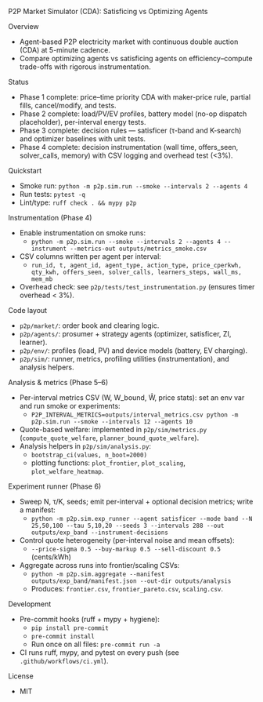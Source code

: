P2P Market Simulator (CDA): Satisficing vs Optimizing Agents

Overview
- Agent-based P2P electricity market with continuous double auction (CDA) at 5-minute cadence.
- Compare optimizing agents vs satisficing agents on efficiency–compute trade-offs with rigorous instrumentation.

Status
- Phase 1 complete: price–time priority CDA with maker-price rule, partial fills, cancel/modify, and tests.
- Phase 2 complete: load/PV/EV profiles, battery model (no-op dispatch placeholder), per-interval energy tests.
- Phase 3 complete: decision rules — satisficer (τ-band and K-search) and optimizer baselines with unit tests.
- Phase 4 complete: decision instrumentation (wall time, offers_seen, solver_calls, memory) with CSV logging and overhead test (<3%).

Quickstart
- Smoke run: `python -m p2p.sim.run --smoke --intervals 2 --agents 4`
- Run tests: `pytest -q`
- Lint/type: `ruff check . && mypy p2p`

Instrumentation (Phase 4)
- Enable instrumentation on smoke runs:
  - `python -m p2p.sim.run --smoke --intervals 2 --agents 4 --instrument --metrics-out outputs/metrics_smoke.csv`
- CSV columns written per agent per interval:
  - `run_id, t, agent_id, agent_type, action_type, price_cperkwh, qty_kwh, offers_seen, solver_calls, learners_steps, wall_ms, mem_mb`
- Overhead check: see `p2p/tests/test_instrumentation.py` (ensures timer overhead < 3%).

Code layout
- `p2p/market/`: order book and clearing logic.
- `p2p/agents/`: prosumer + strategy agents (optimizer, satisficer, ZI, learner).
- `p2p/env/`: profiles (load, PV) and device models (battery, EV charging).
- `p2p/sim/`: runner, metrics, profiling utilities (instrumentation), and analysis helpers.

Analysis & metrics (Phase 5–6)
- Per-interval metrics CSV (W, W_bound, Ŵ, price stats): set an env var and run smoke or experiments:
  - `P2P_INTERVAL_METRICS=outputs/interval_metrics.csv python -m p2p.sim.run --smoke --intervals 12 --agents 10`
- Quote-based welfare: implemented in `p2p/sim/metrics.py` (`compute_quote_welfare`, `planner_bound_quote_welfare`).
- Analysis helpers in `p2p/sim/analysis.py`:
  - `bootstrap_ci(values, n_boot=2000)`
  - plotting functions: `plot_frontier`, `plot_scaling`, `plot_welfare_heatmap`.

Experiment runner (Phase 6)
- Sweep N, τ/K, seeds; emit per-interval + optional decision metrics; write a manifest:
  - `python -m p2p.sim.exp_runner --agent satisficer --mode band --N 25,50,100 --tau 5,10,20 --seeds 3 --intervals 288 --out outputs/exp_band --instrument-decisions`
- Control quote heterogeneity (per-interval noise and mean offsets):
  - `--price-sigma 0.5 --buy-markup 0.5 --sell-discount 0.5` (cents/kWh)
- Aggregate across runs into frontier/scaling CSVs:
  - `python -m p2p.sim.aggregate --manifest outputs/exp_band/manifest.json --out-dir outputs/analysis`
  - Produces: `frontier.csv`, `frontier_pareto.csv`, `scaling.csv`.

Development
- Pre-commit hooks (ruff + mypy + hygiene):
  - `pip install pre-commit`
  - `pre-commit install`
  - Run once on all files: `pre-commit run -a`
- CI runs ruff, mypy, and pytest on every push (see `.github/workflows/ci.yml`).

License
- MIT
